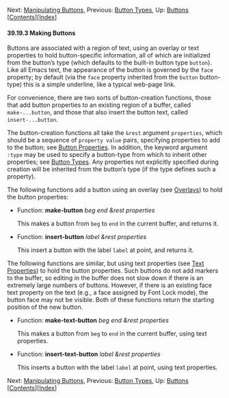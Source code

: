 <!-- This is the GNU Emacs Lisp Reference Manual
corresponding to Emacs version 27.2.

Copyright (C) 1990-1996, 1998-2021 Free Software Foundation,
Inc.

Permission is granted to copy, distribute and/or modify this document
under the terms of the GNU Free Documentation License, Version 1.3 or
any later version published by the Free Software Foundation; with the
Invariant Sections being "GNU General Public License," with the
Front-Cover Texts being "A GNU Manual," and with the Back-Cover
Texts as in (a) below.  A copy of the license is included in the
section entitled "GNU Free Documentation License."

(a) The FSF's Back-Cover Text is: "You have the freedom to copy and
modify this GNU manual.  Buying copies from the FSF supports it in
developing GNU and promoting software freedom." -->

<!-- Created by GNU Texinfo 6.7, http://www.gnu.org/software/texinfo/ -->

Next: [Manipulating Buttons](Manipulating-Buttons.html), Previous: [Button Types](Button-Types.html), Up: [Buttons](Buttons.html)   \[[Contents](index.html#SEC_Contents "Table of contents")]\[[Index](Index.html "Index")]

#### 39.19.3 Making Buttons

Buttons are associated with a region of text, using an overlay or text properties to hold button-specific information, all of which are initialized from the button’s type (which defaults to the built-in button type `button`). Like all Emacs text, the appearance of the button is governed by the `face` property; by default (via the `face` property inherited from the `button` button-type) this is a simple underline, like a typical web-page link.

For convenience, there are two sorts of button-creation functions, those that add button properties to an existing region of a buffer, called `make-...button`, and those that also insert the button text, called `insert-...button`.

The button-creation functions all take the `&rest` argument `properties`, which should be a sequence of `property value` pairs, specifying properties to add to the button; see [Button Properties](Button-Properties.html). In addition, the keyword argument `:type` may be used to specify a button-type from which to inherit other properties; see [Button Types](Button-Types.html). Any properties not explicitly specified during creation will be inherited from the button’s type (if the type defines such a property).

The following functions add a button using an overlay (see [Overlays](Overlays.html)) to hold the button properties:

*   Function: **make-button** *beg end \&rest properties*

    This makes a button from `beg` to `end` in the current buffer, and returns it.

<!---->

*   Function: **insert-button** *label \&rest properties*

    This insert a button with the label `label` at point, and returns it.

The following functions are similar, but using text properties (see [Text Properties](Text-Properties.html)) to hold the button properties. Such buttons do not add markers to the buffer, so editing in the buffer does not slow down if there is an extremely large numbers of buttons. However, if there is an existing face text property on the text (e.g., a face assigned by Font Lock mode), the button face may not be visible. Both of these functions return the starting position of the new button.

*   Function: **make-text-button** *beg end \&rest properties*

    This makes a button from `beg` to `end` in the current buffer, using text properties.

<!---->

*   Function: **insert-text-button** *label \&rest properties*

    This inserts a button with the label `label` at point, using text properties.

Next: [Manipulating Buttons](Manipulating-Buttons.html), Previous: [Button Types](Button-Types.html), Up: [Buttons](Buttons.html)   \[[Contents](index.html#SEC_Contents "Table of contents")]\[[Index](Index.html "Index")]
